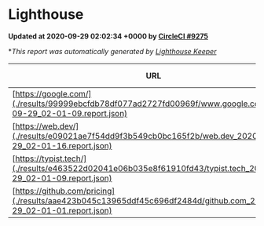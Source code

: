 
# Lighthouse

**Updated at 2020-09-29 02:02:34 +0000 by [CircleCI #9275](https://circleci.com/gh/ItinerisLtd/lighthouse-keeper-example/9275)**

**This report was automatically generated by [Lighthouse Keeper](https://github.com/itinerisltd/lighthouse-keeper)*

| URL | Performance | Accessibility | Best Practices | SEO | PWA | Updated At |
| --- | --- | --- | --- | --- | --- | --- |
| [https://google.com/](./results/99999ebcfdb78df077ad2727fd00969f/www.google.com_2020-09-29_02-01-09.report.json) | 0.77 | 0.9 | 0.93 | 0.85 | 0.54 | 2020-09-29T02:01:09.228Z |
| [https://web.dev/](./results/e09021ae7f54dd9f3b549cb0bc165f2b/web.dev_2020-09-29_02-01-16.report.json) | 0.89 | 1 | 0.93 | 1 | 0.96 | 2020-09-29T02:01:16.041Z |
| [https://typist.tech/](./results/e463522d02041e06b035e8f61910fd43/typist.tech_2020-09-29_02-01-09.report.json) | 0.84 | 0.92 | 0.93 | 0.99 | 0.57 | 2020-09-29T02:01:09.353Z |
| [https://github.com/pricing](./results/aae423b045c13965ddf45c696df2484d/github.com_2020-09-29_02-01-01.report.json) | 0.57 | 0.96 | 0.93 | 0.92 | 0.54 | 2020-09-29T02:01:01.987Z |
